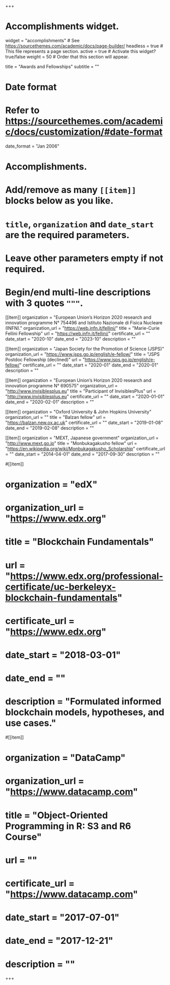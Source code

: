 +++
# Accomplishments widget.
widget = "accomplishments"  # See https://sourcethemes.com/academic/docs/page-builder/
headless = true  # This file represents a page section.
active = true  # Activate this widget? true/false
weight = 50  # Order that this section will appear.

title = "Awards and Fellowships"
subtitle = ""

# Date format
#   Refer to https://sourcethemes.com/academic/docs/customization/#date-format
date_format = "Jan 2006"

# Accomplishments.
#   Add/remove as many `[[item]]` blocks below as you like.
#   `title`, `organization` and `date_start` are the required parameters.
#   Leave other parameters empty if not required.
#   Begin/end multi-line descriptions with 3 quotes `"""`.

[[item]]
  organization = "European Union’s Horizon 2020 research and innovation programme N° 754496 and Istituto Nazionale di Fisica Nucleare (INFN)."
  organization_url = "https://web.infn.it/fellini/"
  title = "Marie-Curie Fellini Fellowship"
  url = "https://web.infn.it/fellini/"
  certificate_url = ""
  date_start = "2020-10"
  date_end = "2023-10"
  description = ""

[[item]]
  organization = "Japan Society for the Promotion of Science (JSPS)"
  organization_url = "https://www.jsps.go.jp/english/e-fellow/"
  title = "JSPS Postdoc Fellowship (declined)"
  url = "https://www.jsps.go.jp/english/e-fellow/"
  certificate_url = ""
  date_start = "2020-01"
  date_end = "2020-01"
  description = ""

[[item]]
  organization = "European Union’s Horizon 2020 research and innovation programme N° 690575"
  organization_url = "http://www.invisiblesplus.eu"
  title = "Participant of InvisiblesPlus"
  url = "http://www.invisiblesplus.eu"
  certificate_url = ""
  date_start = "2020-01-01"
  date_end = "2020-02-01"
  description = ""

[[item]]
  organization = "Oxford University & John Hopkins University"
  organization_url = ""
  title = "Balzan fellow"
  url = "https://balzan.new.ox.ac.uk"
  certificate_url = ""
  date_start = "2019-01-08"
  date_end = "2019-02-08"
  description = ""

[[item]]
  organization = "MEXT, Japanese government"
  organization_url = "http://www.mext.go.jp"
  title = "Monbukagakusho fellow"
  url = "https://en.wikipedia.org/wiki/Monbukagakusho_Scholarship"
  certificate_url = ""
  date_start = "2014-04-01"
  date_end = "2017-09-30"
  description = ""

#[[item]]
#  organization = "edX"
#  organization_url = "https://www.edx.org"
#  title = "Blockchain Fundamentals"
#  url = "https://www.edx.org/professional-certificate/uc-berkeleyx-blockchain-fundamentals"
#  certificate_url = "https://www.edx.org"
#  date_start = "2018-03-01"
#  date_end = ""
#  description = "Formulated informed blockchain models, hypotheses, and use cases."
  
#[[item]]
#  organization = "DataCamp"
#  organization_url = "https://www.datacamp.com"
#  title = "Object-Oriented Programming in R: S3 and R6 Course"
#  url = ""
#  certificate_url = "https://www.datacamp.com"
#  date_start = "2017-07-01"
#  date_end = "2017-12-21"
#  description = ""

+++
